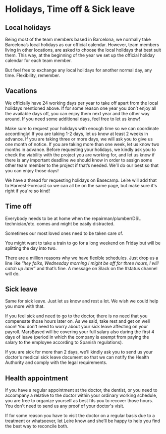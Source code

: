 # Holidays, Time off & Sick leave

## Local holidays

Being most of the team members based in Barcelona, we normally take Barcelona’s local holidays as our official calendar. However, team members living in other locations, are asked to choose the local holidays that best suit them. This way, at the beginning of the year we set up the official holiday calendar for each team member.

But feel free to exchange any local holidays for another normal day, any time. Flexibility, remember.


## Vacations

We officially have 24 working days per year to take off apart from the local holidays mentioned above. If for some reason one year you don’t enjoy all the available days off, you can enjoy them next year and the other way around. If you need some additional days, feel free to let us know!

Make sure to request your holidays with enough time so we can coordinate accordingly! If you are taking 1-2 days, let us know at least 2 weeks in advance. If you are taking three or more days, we will ask you to give us one month of notice. If you are taking more than one week, let us know two months in advance. Before requesting your holidays, we kindly ask you to check the viability with the project you are working for, and let us know if there is any important deadline we should know in order to assign some other team member to the project if that’s needed. We’ll do our best so that you can enjoy those days! 

We have a thread for requesting holidays on Basecamp. Leire will add that to Harvest-Forecast so we can all be on the same page, but make sure it's right if you're so kind!


## Time off

Everybody needs to be at home when the repairman/plumber/DSL technician/etc. comes and might be easily distracted.

Sometimes our most loved ones need to be taken care of.

You might want to take a train to go for a long weekend on Friday but will be splitting the day into two.

There are a million reasons why we have flexible schedules. Just drop us a line like “_hey folks, Wednesday morning I might be off for three hours, I will catch up later_” and that’s fine. A message on Slack on the #status channel will do.


## Sick leave

Same for sick leave. Just let us know and rest a lot. We wish we could help you more with that.

If you feel sick and need to go to the doctor, there is no need that you compensate those hours later on. As we said, take rest and get on well soon! You don't need to worry about your sick leave affecting on your payroll. MarsBased will be covering your full salary also during the first 4 days of leave (period in which the company is exempt from paying the salary to the employee according to Spanish regulations). 

If you are sick for more than 2 days, we'll kindly ask you to send us your doctor's medical sick leave document so that we can notify the Health Authority and comply with the legal requirements. 


## Health appointment

If you have a regular appointment at the doctor, the dentist, or you need to accompany a relative to the doctor within your ordinary working schedule, you are free to organize yourself as best fits you to recover those hours. You don't need to send us any proof of your doctor's visit.

If for some reason you have to visit the doctor on a regular basis due to a treatment or whatsoever, let Leire know and she’ll be happy to help you find the best way to reconcile both. 

